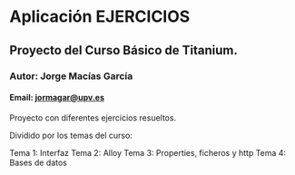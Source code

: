 # Aplicación EJERCICIOS
## Proyecto del Curso Básico de Titanium.
### Autor: Jorge Macías García
#### Email: jormagar@upv.es

Proyecto con diferentes ejercicios resueltos.

Dividido por los temas del curso:

Tema 1: Interfaz
Tema 2: Alloy
Tema 3: Properties, ficheros y http
Tema 4: Bases de datos